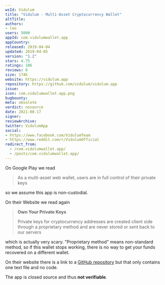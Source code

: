 ```yaml
---
wsId: Vidulum
title: "Vidulum - Multi-Asset Cryptocurrency Wallet"
altTitle: 
authors:
- leo
users: 5000
appId: com.vidulumwallet.app
appCountry: 
released: 2019-04-04
updated: 2019-04-05
version: "1.2"
stars: 4.75
ratings: 106
reviews: 8
size: 174k
website: https://vidulum.app
repository: https://github.com/vidulum/vidulum.app
issue: 
icon: com.vidulumwallet.app.png
bugbounty: 
meta: obsolete
verdict: nosource
date: 2021-08-17
signer: 
reviewArchive:
twitter: VidulumApp
social:
- https://www.facebook.com/VidulumTeam
- https://www.reddit.com/r/VidulumOfficial
redirect_from:
  - /com.vidulumwallet.app/
  - /posts/com.vidulumwallet.app/
---
```


On Google Play we read

> As a multi-asset web wallet, users are in full control of their private keys

so we assume this app is non-custodial.

On their Website we read again

> **Own Your Private Keys**
>
> Private keys for cryptocurrency addresses are created client side through a
  proprietary method and are never stored or sent back to our servers

which is actually very scary. "Proprietary method" means non-standard method, so
if this wallet stops working, there is no way to get your funds recovered on a
different wallet.

On their website there is a link to a [GitHub
repository](https://github.com/vidulum/vidulum.app) but that  only contains one
text file and no code.

The app is closed source and thus **not verifiable**.

